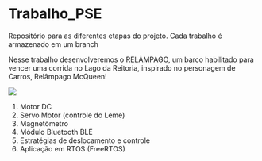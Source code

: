 # Trabalho_PSE
Repositório para as diferentes etapas do projeto. Cada trabalho é armazenado em um branch

Nesse trabalho desenvolveremos o RELÂMPAGO, um barco habilitado para vencer uma corrida no Lago da Reitoria, inspirado no personagem de Carros, Relâmpago McQueen!

![](https://gifs.eco.br/wp-content/uploads/2022/07/gifs-do-filme-cars-da-disney-4.gif)

1. Motor DC
2. Servo Motor (controle do Leme)
3. Magnetômetro
4. Módulo Bluetooth BLE
5. Estratégias de deslocamento e controle
6. Aplicação em RTOS (FreeRTOS)
